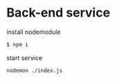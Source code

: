 # Back-end service
install nodemodule
```sh
$ npm i 
```
start service
```sh
nodemon ./index.js
```
